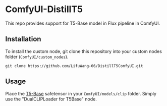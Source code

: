 # ComfyUI-DistillT5
This repo provides support for T5-Base model in Flux pipeline in ComfyUI.


## Installation

To install the custom node, git clone this repository into your custom nodes folder (`ComfyUI/custom_nodes`).

```
git clone https://github.com/LifuWang-66/DistillT5ComfyUI.git
```

## Usage

Place the [T5-Base](https://huggingface.co/LifuWang/DistillT5) safetensor in your `ComfyUI/models/clip` folder. Simply use the "DualCLIPLoader for T5Base" node. 



